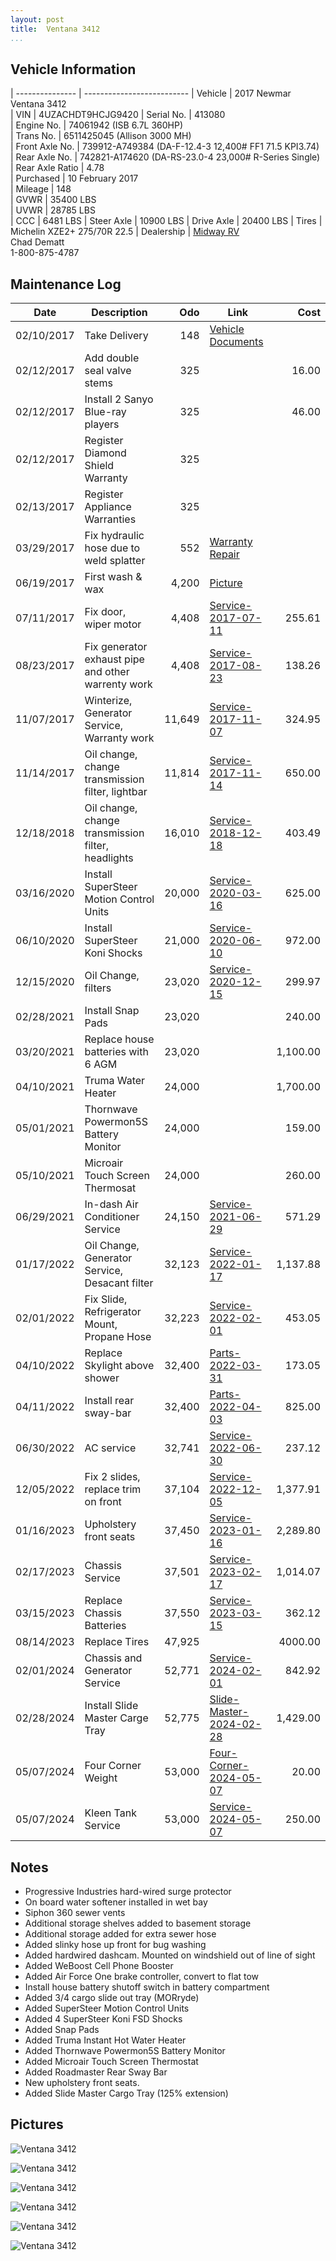 ```yaml
---
layout: post  
title:  Ventana 3412
...
```


## Vehicle Information

| --------------- | -------------------------- 
| Vehicle         | 2017 Newmar Ventana 3412                                               
| VIN             | 4UZACHDT9HCJG9420
| Serial No.      | 413080                                                                 
| Engine No.      | 74061942 (ISB 6.7L 360HP)                                                                
| Trans No.       | 6511425045 (Allison 3000 MH)                                                                 
| Front Axle No.  | 739912-A749384 (DA-F-12.4-3 12,400# FF1 71.5 KPI3.74)                                                                 
| Rear Axle No.   | 742821-A174620 (DA-RS-23.0-4 23,000# R-Series Single)                                                                 
| Rear Axle Ratio | 4.78                                                                 
| Purchased       | 10 February 2017                                                       
| Mileage         | 148                                                                    
| GVWR            | 35400 LBS                                                              
| UVWR            | 28785 LBS                                                              
| CCC             | 6481  LBS
| Steer Axle      | 10900 LBS
| Drive Axle      | 20400 LBS
| Tires           | Michelin XZE2+ 275/70R 22.5
| Dealership      | [Midway RV](http://www.midwayrv.com/)<br>Chad Dematt<br>1-800-875-4787 


## Maintenance Log

| Date       | Description                                          | Odo     | Link                            | Cost     
| ---------- | ---------------------------------------------------- | -------: | ------------------------------ | --------: 
| 02/10/2017 | Take Delivery                                        |     148  | [Vehicle Documents][1]         |  
| 02/12/2017 | Add double seal valve stems                          |     325  |                                |    16.00  
| 02/12/2017 | Install 2 Sanyo Blue-ray players                     |     325  |                                |    46.00  
| 02/12/2017 | Register Diamond Shield Warranty                     |     325  |                                |          
| 02/13/2017 | Register Appliance Warranties                        |     325  |                                |          
| 03/29/2017 | Fix hydraulic hose due to weld splatter              |     552  | [Warranty Repair][2]           |
| 06/19/2017 | First wash & wax                                     |   4,200  | [Picture][3]                   |
| 07/11/2017 | Fix door, wiper motor                                |   4,408  | [Service-2017-07-11][4]        |   255.61
| 08/23/2017 | Fix generator exhaust pipe and other warrenty work   |   4,408  | [Service-2017-08-23][5]        |   138.26
| 11/07/2017 | Winterize, Generator Service, Warranty work          |  11,649  | [Service-2017-11-07][6]        |   324.95
| 11/14/2017 | Oil change, change transmission filter, lightbar     |  11,814  | [Service-2017-11-14][7]        |   650.00
| 12/18/2018 | Oil change, change transmission filter, headlights   |  16,010  | [Service-2018-12-18][8]        |   403.49
| 03/16/2020 | Install SuperSteer Motion Control Units              |  20,000  | [Service-2020-03-16][9]        |   625.00
| 06/10/2020 | Install SuperSteer Koni Shocks                       |  21,000  | [Service-2020-06-10][10]       |   972.00
| 12/15/2020 | Oil Change, filters                                  |  23,020  | [Service-2020-12-15][11]       |   299.97
| 02/28/2021 | Install Snap Pads                                    |  23,020  |                                |   240.00
| 03/20/2021 | Replace house batteries with 6 AGM                   |  23,020  |                                | 1,100.00
| 04/10/2021 | Truma Water Heater                                   |  24,000  |                                | 1,700.00
| 05/01/2021 | Thornwave Powermon5S Battery Monitor                 |  24,000  |                                |   159.00
| 05/10/2021 | Microair Touch Screen Thermosat                      |  24,000  |                                |   260.00
| 06/29/2021 | In-dash Air Conditioner Service                      |  24,150  | [Service-2021-06-29][12]       |   571.29
| 01/17/2022 | Oil Change, Generator Service, Desacant filter       |  32,123  | [Service-2022-01-17][13]       | 1,137.88
| 02/01/2022 | Fix Slide, Refrigerator Mount, Propane Hose          |  32,223  | [Service-2022-02-01][14]       |   453.05
| 04/10/2022 | Replace Skylight above shower                        |  32,400  | [Parts-2022-03-31][15]         |   173.05
| 04/11/2022 | Install rear sway-bar                                |  32,400  | [Parts-2022-04-03][16]         |   825.00
| 06/30/2022 | AC service                                           |  32,741  | [Service-2022-06-30][17]       |   237.12
| 12/05/2022 | Fix 2 slides, replace trim on front                  |  37,104  | [Service-2022-12-05][18]       | 1,377.91
| 01/16/2023 | Upholstery front seats                               |  37,450  | [Service-2023-01-16][19]       | 2,289.80
| 02/17/2023 | Chassis Service                                      |  37,501  | [Service-2023-02-17][20]       | 1,014.07
| 03/15/2023 | Replace Chassis Batteries                            |  37,550  | [Service-2023-03-15][21]       |   362.12
| 08/14/2023 | Replace Tires                                        |  47,925  |                                |  4000.00
| 02/01/2024 | Chassis and Generator Service                        |  52,771  | [Service-2024-02-01][22]       |   842.92
| 02/28/2024 | Install Slide Master Carge Tray                      |  52,775  | [Slide-Master-2024-02-28][24]  | 1,429.00 
| 05/07/2024 | Four Corner Weight                                   |  53,000  | [Four-Corner-2024-05-07][25]   |    20.00
| 05/07/2024 | Kleen Tank Service                                   |  53,000  | [Service-2024-05-07][23]       |   250.00

## Notes

- Progressive Industries hard-wired surge protector
- On board water softener installed in wet bay
- Siphon 360 sewer vents
- Additional storage shelves added to basement storage
- Additional storage added for extra sewer hose
- Added slinky hose up front for bug washing
- Added hardwired dashcam. Mounted on windshield out of line of sight
- Added WeBoost Cell Phone Booster
- Added Air Force One brake controller, convert to flat tow
- Install house battery shutoff switch in battery compartment
- Added 3/4 cargo slide out tray (MORryde)
- Added SuperSteer Motion Control Units
- Added 4 SuperSteer Koni FSD Shocks
- Added Snap Pads
- Added Truma Instant Hot Water Heater
- Added Thornwave Powermon5S Battery Monitor
- Added Microair Touch Screen Thermostat
- Added Roadmaster Rear Sway Bar
- New upholstery front seats.
- Added Slide Master Cargo Tray (125% extension)

## Pictures


![Ventana 3412](http://i.imgur.com/QaxDwt9.jpg)

![Ventana 3412](http://i.imgur.com/8oaabGt.jpg)

![Ventana 3412](http://i.imgur.com/qpkJvn0.jpg)

![Ventana 3412](http://i.imgur.com/FyQFti3.jpg)

![Ventana 3412](http://i.imgur.com/hEFctBf.jpg)

![Ventana 3412](http://i.imgur.com/CQCgs8r.jpg)

[1]: /artifacts/NewmarVentanaTitleDocuments.pdf
[2]: /artifacts/warrenty-repair.protected.pdf
[3]: https://goo.gl/photos/PvhcmT8m4j9nsFdQ9
[4]: /artifacts/service-2017-07-11.pdf
[5]: /artifacts/service-2017-08-23.pdf
[6]: /artifacts/service-2017-11-07.pdf
[7]: /artifacts/service-2017-11-14.pdf
[8]: /artifacts/service-2018-12-18.pdf
[9]: /artifacts/service-2020-03-16.pdf
[10]: /artifacts/service-2020-06-10.pdf
[11]: /artifacts/service-2020-12-15.pdf
[12]: /artifacts/service-2021-06-29.pdf
[13]: /artifacts/service-2022-01-17.pdf
[14]: /artifacts/service-2022-02-01.pdf
[15]: /artifacts/Parts-2022-03-31.pdf
[16]: /artifacts/Parts-2022-04-03.pdf
[17]: /artifacts/service-2022-06-30.pdf
[18]: /artifacts/service-2022-12-05.pdf
[19]: /artifacts/service-2023-01-16.pdf
[20]: /artifacts/service-2023-02-17.pdf
[21]: /artifacts/service-2023-03-15.pdf
[22]: /artifacts/service-2024-02-01.pdf
[23]: /artifacts/service-2024-05-07.pdf
[24]: /artifacts/slide-master-2024-02-28.pdf
[25]: /artifacts/four-corner-2024-05-02.pdf